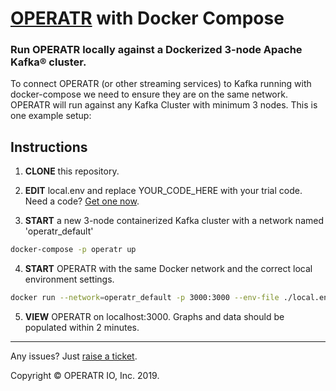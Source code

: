 # [OPERATR](https://operatr.io) with Docker Compose

### Run OPERATR locally against a Dockerized 3-node Apache Kafka® cluster.

To connect OPERATR (or other streaming services) to Kafka running with docker-compose we need to ensure they are on the same network. OPERATR will run against any Kafka Cluster with minimum 3 nodes. This is one example setup:

## Instructions

1. **CLONE** this repository.

2. **EDIT** local.env and replace YOUR_CODE_HERE with your trial code. Need a code? [Get one now](https://operatr.io/#/get-operatr).

3. **START** a new 3-node containerized Kafka cluster with a network named 'operatr_default'

```bash
docker-compose -p operatr up
```

4. **START** OPERATR with the same Docker network and the correct local environment settings.

```bash
docker run --network=operatr_default -p 3000:3000 --env-file ./local.env operatr/operatr:latest
```

5. **VIEW** OPERATR on localhost:3000. Graphs and data should be populated within 2 minutes.

-----

Any issues? Just [raise a ticket](https://github.com/operatr-io/community/issues).

Copyright © OPERATR IO, Inc. 2019. 
